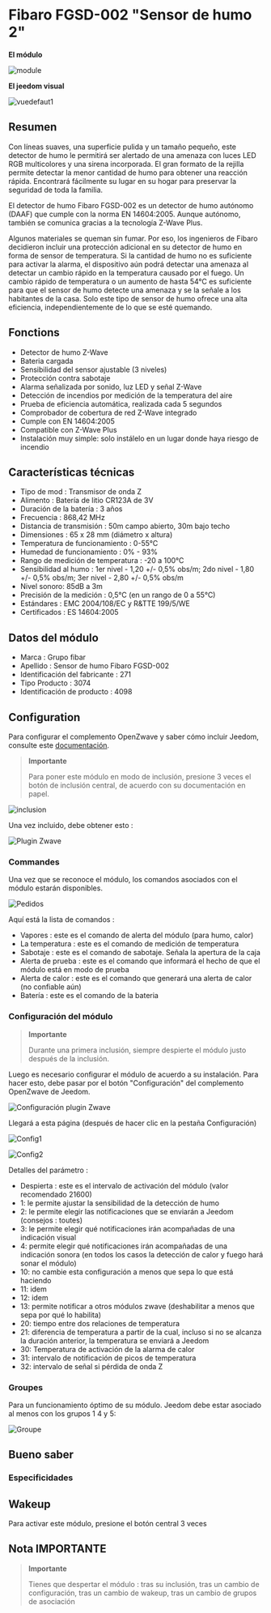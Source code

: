 # Fibaro FGSD-002 "Sensor de humo 2"

**El módulo**

![module](images/fibaro.fgsd102/module.jpg)

**El jeedom visual**

![vuedefaut1](images/fibaro.fgsd102/vuedefaut1.jpg)

## Resumen

Con líneas suaves, una superficie pulida y un tamaño pequeño, este detector de humo le permitirá ser alertado de una amenaza con luces LED RGB multicolores y una sirena incorporada. El gran formato de la rejilla permite detectar la menor cantidad de humo para obtener una reacción rápida. Encontrará fácilmente su lugar en su hogar para preservar la seguridad de toda la familia.

El detector de humo Fibaro FGSD-002 es un detector de humo autónomo (DAAF) que cumple con la norma EN 14604:2005. Aunque autónomo, también se comunica gracias a la tecnología Z-Wave Plus.

Algunos materiales se queman sin fumar. Por eso, los ingenieros de Fibaro decidieron incluir una protección adicional en su detector de humo en forma de sensor de temperatura. Si la cantidad de humo no es suficiente para activar la alarma, el dispositivo aún podrá detectar una amenaza al detectar un cambio rápido en la temperatura causado por el fuego. Un cambio rápido de temperatura o un aumento de hasta 54°C es suficiente para que el sensor de humo detecte una amenaza y se la señale a los habitantes de la casa. Solo este tipo de sensor de humo ofrece una alta eficiencia, independientemente de lo que se esté quemando.

## Fonctions

-   Detector de humo Z-Wave
-   Bateria cargada
-   Sensibilidad del sensor ajustable (3 niveles)
-   Protección contra sabotaje
-   Alarma señalizada por sonido, luz LED y señal Z-Wave
-   Detección de incendios por medición de la temperatura del aire
-   Prueba de eficiencia automática, realizada cada 5 segundos
-   Comprobador de cobertura de red Z-Wave integrado
-   Cumple con EN 14604:2005
-   Compatible con Z-Wave Plus
-   Instalación muy simple: solo instálelo en un lugar donde haya riesgo de incendio

## Características técnicas

-   Tipo de mod : Transmisor de onda Z
-   Alimento : Batería de litio CR123A de 3V
-   Duración de la batería : 3 años
-   Frecuencia : 868,42 MHz
-   Distancia de transmisión : 50m campo abierto, 30m bajo techo
-   Dimensiones : 65 x 28 mm (diámetro x altura)
-   Temperatura de funcionamiento : 0-55°C
-   Humedad de funcionamiento : 0% - 93%
-   Rango de medición de temperatura : -20 a 100°C
-   Sensibilidad al humo : 1er nivel - 1,20 +/- 0,5% obs/m; 2do nivel - 1,80 +/- 0,5% obs/m; 3er nivel - 2,80 +/- 0,5% obs/m
-   Nivel sonoro: 85dB a 3m
-   Precisión de la medición : 0,5°C (en un rango de 0 a 55°C)
-   Estándares : EMC 2004/108/EC y R&TTE 199/5/WE
-   Certificados : ES 14604:2005

## Datos del módulo

-   Marca : Grupo fibar
-   Apellido : Sensor de humo Fibaro FGSD-002
-   Identificación del fabricante : 271
-   Tipo Producto : 3074
-   Identificación de producto : 4098

## Configuration

Para configurar el complemento OpenZwave y saber cómo incluir Jeedom, consulte este [documentación](https://doc.jeedom.com/es_ES/plugins/automation%20protocol/openzwave/).

> **Importante**
>
> Para poner este módulo en modo de inclusión, presione 3 veces el botón de inclusión central, de acuerdo con su documentación en papel.

![inclusion](images/fibaro.fgsd102/inclusion.jpg)

Una vez incluido, debe obtener esto :

![Plugin Zwave](images/fibaro.fgsd102/information.jpg)

### Commandes

Una vez que se reconoce el módulo, los comandos asociados con el módulo estarán disponibles.

![Pedidos](images/fibaro.fgsd102/commandes.jpg)

Aquí está la lista de comandos :

-   Vapores : este es el comando de alerta del módulo (para humo, calor)
-   La temperatura : este es el comando de medición de temperatura
-   Sabotaje : este es el comando de sabotaje. Señala la apertura de la caja
-   Alerta de prueba : este es el comando que informará el hecho de que el módulo está en modo de prueba
-   Alerta de calor : este es el comando que generará una alerta de calor (no confiable aún)
-   Batería : este es el comando de la bateria

### Configuración del módulo

> **Importante**
>
> Durante una primera inclusión, siempre despierte el módulo justo después de la inclusión.

Luego es necesario configurar el módulo de acuerdo a su instalación. Para hacer esto, debe pasar por el botón "Configuración" del complemento OpenZwave de Jeedom.

![Configuración plugin Zwave](images/plugin/bouton_configuration.jpg)

Llegará a esta página (después de hacer clic en la pestaña Configuración)

![Config1](images/fibaro.fgsd102/config1.jpg)

![Config2](images/fibaro.fgsd102/config2.jpg)

Detalles del parámetro :

-   Despierta : este es el intervalo de activación del módulo (valor recomendado 21600)
-   1: le permite ajustar la sensibilidad de la detección de humo
-   2: le permite elegir las notificaciones que se enviarán a Jeedom (consejos : toutes)
-   3: le permite elegir qué notificaciones irán acompañadas de una indicación visual
-   4: permite elegir qué notificaciones irán acompañadas de una indicación sonora (en todos los casos la detección de calor y fuego hará sonar el módulo)
-   10: no cambie esta configuración a menos que sepa lo que está haciendo
-   11: idem
-   12: idem
-   13: permite notificar a otros módulos zwave (deshabilitar a menos que sepa por qué lo habilita)
-   20: tiempo entre dos relaciones de temperatura
-   21: diferencia de temperatura a partir de la cual, incluso si no se alcanza la duración anterior, la temperatura se enviará a Jeedom
-   30: Temperatura de activación de la alarma de calor
-   31: intervalo de notificación de picos de temperatura
-   32: intervalo de señal si pérdida de onda Z

### Groupes

Para un funcionamiento óptimo de su módulo. Jeedom debe estar asociado al menos con los grupos 1 4 y 5:

![Groupe](images/fibaro.fgsd102/groupe.jpg)

## Bueno saber

### Especificidades

## Wakeup

Para activar este módulo, presione el botón central 3 veces

## Nota IMPORTANTE

> **Importante**
>
> Tienes que despertar el módulo : tras su inclusión, tras un cambio de configuración, tras un cambio de wakeup, tras un cambio de grupos de asociación
